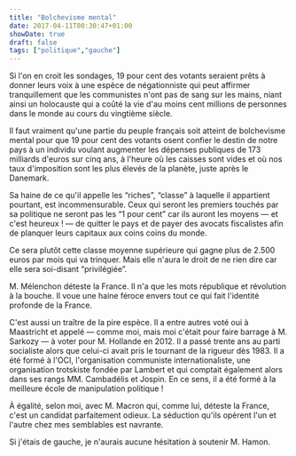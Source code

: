 ```yaml
---
title: "Bolchevisme mental"
date: 2017-04-11T00:30:47+01:00
showDate: true
draft: false
tags: ["politique","gauche"]
---
```


Si l'on en croit les sondages, 19 pour cent des votants seraient prêts à donner leurs voix à une espèce de négationniste qui peut affirmer tranquillement que les communistes n'ont pas de sang sur les mains, niant ainsi un holocauste qui a coûté la vie d'au moins cent millions de personnes dans le monde au cours du vingtième siècle.

Il faut vraiment qu'une partie du peuple français soit atteint de bolchevisme mental pour que 19 pour cent des votants osent confier le destin de notre pays à un individu voulant augmenter les dépenses publiques de 173 milliards d'euros sur cinq ans, à l'heure où les caisses sont vides et où nos taux d'imposition sont les plus élevés de la planète, juste après le Danemark.

Sa haine de ce qu'il appelle les “riches”, “classe” à laquelle il appartient pourtant, est incommensurable. Ceux qui seront les premiers touchés par sa politique ne seront pas les “1 pour cent” car ils auront les moyens — et c'est heureux ! — de quitter le pays et de payer des avocats fiscalistes afin de planquer leurs capitaux aux coins coins du monde.

Ce sera plutôt cette classe moyenne supérieure qui gagne plus de 2.500 euros par mois qui va trinquer. Mais elle n'aura le droit de ne rien dire car elle sera soi-disant “privilégiée”.

M. Mélenchon déteste la France. Il n'a que les mots république et révolution à la bouche. Il voue une haine féroce envers tout ce qui fait l'identité profonde de la France.

C'est aussi un traître de la pire espèce. Il a entre autres voté oui à Maastricht et appelé — comme moi, mais moi c'était pour faire barrage à M. Sarkozy — à voter pour M. Hollande en 2012. Il a passé trente ans au parti socialiste alors que celui-ci avait pris le tournant de la rigueur dès 1983. Il a été formé à l'OCI, l'organisation communiste internationaliste,  une organisation trotskiste fondée par Lambert et qui comptait également alors dans ses rangs MM. Cambadélis et Jospin. En ce sens, il a été formé à la meilleure école de manipulation politique !

À égalité, selon moi, avec M. Macron  qui, comme lui, déteste la France, c'est un candidat parfaitement odieux. La séduction qu'ils opèrent l'un et l'autre chez mes semblables est navrante.

Si j'étais de gauche, je n'aurais aucune hésitation à soutenir M. Hamon.